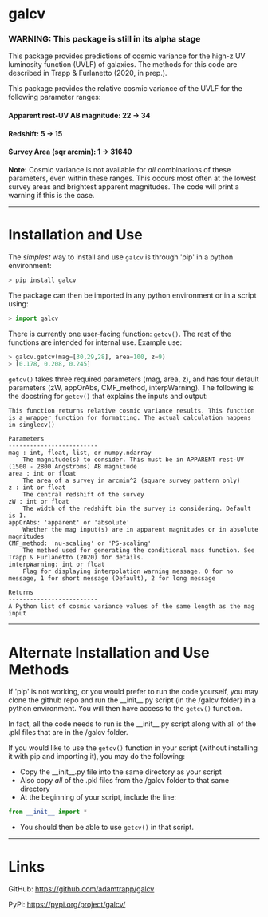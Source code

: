 # galcv

### WARNING: This package is still in its alpha stage

This package provides predictions of cosmic variance for the high-z UV luminosity function (UVLF) of galaxies. The methods for this code are described in Trapp & Furlanetto (2020, in prep.).

This package provides the relative cosmic variance of the UVLF for the following parameter ranges:

#### Apparent rest-UV AB magnitude: 22 -> 34

#### Redshift: 5 -> 15

#### Survey Area \(sqr arcmin\): 1 -> 31640

**Note:** Cosmic variance is not available for *all* combinations of these parameters, even within these ranges. This occurs most often at the lowest survey areas and brightest apparent magnitudes. The code will print a warning if this is the case.

---
# Installation and Use

The *simplest* way to install and use `galcv` is through 'pip' in a python environment:
```python
> pip install galcv
```

The package can then be imported in any python environment or in a script using:
```python
> import galcv
```

There is currently one user-facing function: `getcv()`. The rest of the functions are intended for internal use. Example use:
```python
> galcv.getcv(mag=[30,29,28], area=100, z=9)
> [0.178, 0.208, 0.245]
```

`getcv()` takes three required parameters (mag, area, z), and has four default parameters (zW, appOrAbs, CMF_method, interpWarning). The following is the docstring for `getcv()` that explains the inputs and output:

```
This function returns relative cosmic variance results. This function is a wrapper function for formatting. The actual calculation happens in singlecv()

Parameters
-------------------------
mag : int, float, list, or numpy.ndarray
    The magnitude(s) to consider. This must be in APPARENT rest-UV (1500 - 2800 Angstroms) AB magnitude
area : int or float
    The area of a survey in arcmin^2 (square survey pattern only)
z : int or float
    The central redshift of the survey
zW : int or float
    The width of the redshift bin the survey is considering. Default is 1.
appOrAbs: 'apparent' or 'absolute'
    Whether the mag input(s) are in apparent magnitudes or in absolute magnitudes
CMF_method: 'nu-scaling' or 'PS-scaling'
    The method used for generating the conditional mass function. See Trapp & Furlanetto (2020) for details.
interpWarning: int or float
    Flag for displaying interpolation warning message. 0 for no message, 1 for short message (Default), 2 for long message

Returns
-------------------------
A Python list of cosmic variance values of the same length as the mag input
```

---
# Alternate Installation and Use Methods

If 'pip' is not working, or you would prefer to run the code yourself, you may clone the github repo and run the \_\_init\_\_.py script (in the /galcv folder) in a python environment. You will then have access to the `getcv()` function.

In fact, all the code needs to run is the \_\_init\_\_.py script along with all of the .pkl files that are in the /galcv folder.

If you would like to use the `getcv()` function in your script (without installing it with pip and importing it), you may do the following:
- Copy the \_\_init\_\_.py file into the same directory as your script
- Also copy *all* of the .pkl files from the /galcv folder to that same directory
- At the beginning of your script, include the line:
```python
from __init__ import *
```
- You should then be able to use `getcv()` in that script.

---
# Links

GitHub: https://github.com/adamtrapp/galcv

PyPi: https://pypi.org/project/galcv/
